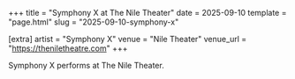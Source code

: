 +++
title = "Symphony X at The Nile Theater"
date = 2025-09-10
template = "page.html"
slug = "2025-09-10-symphony-x"

[extra]
artist = "Symphony X"
venue = "Nile Theater"
venue_url = "https://theniletheatre.com"
+++

Symphony X performs at The Nile Theater.
